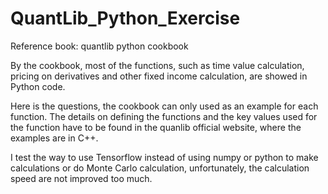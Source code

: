 # QuantLib_Python_Exercise

Reference book: quantlib python cookbook

By the cookbook, most of the functions, such as time value calculation, pricing on derivatives and other fixed income calculation, are showed in Python code. 

Here is the questions, the cookbook can only used as an example for each function. The details on defining the functions and the key values used for the function have to be found in the quanlib official website, where the examples are in C++. 

I test the way to use Tensorflow instead of using numpy or python to make calculations or do Monte Carlo calculation, unfortunately, the calculation speed are not improved too much.

